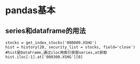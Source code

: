 # pandas基本

## series和dataframe的用法

```text
stocks = get_index_stocks('000009.XSHG')
hist = history(20, security_list = stocks, field='close')
#hist是DataFrame,通过iloc用索引获取series,at获取
hist.iloc[-1].at['000300.XSHG'][0]
```

